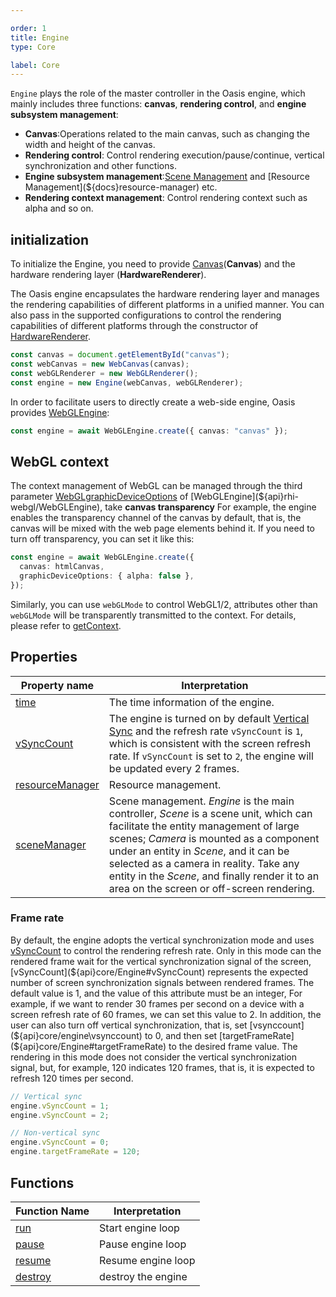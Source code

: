 ```yaml
---

order: 1
title: Engine
type: Core

label: Core
---
```


`Engine` plays the role of the master controller in the Oasis engine, which mainly includes three functions: **canvas**, **rendering control**, and **engine subsystem management**:

- **Canvas**:Operations related to the main canvas, such as changing the width and height of the canvas.
- **Rendering control**: Control rendering execution/pause/continue, vertical synchronization and other functions.
- **Engine subsystem management**:[Scene Management](${docs}scene) and [Resource Management](${docs}resource-manager) etc.
- **Rendering context management**: Control rendering context such as alpha and so on.

## initialization

To initialize the Engine, you need to provide [Canvas](${docs}canvas)(**Canvas**) and the hardware rendering layer (**HardwareRenderer**).

The Oasis engine encapsulates the hardware rendering layer and manages the rendering capabilities of different platforms in a unified manner. You can also pass in the supported configurations to control the rendering capabilities of different platforms through the constructor of [HardwareRenderer](${api}core/IHardwareRenderer).

```typescript
const canvas = document.getElementById("canvas");
const webCanvas = new WebCanvas(canvas);
const webGLRenderer = new WebGLRenderer();
const engine = new Engine(webCanvas, webGLRenderer);
```

In order to facilitate users to directly create a web-side engine, Oasis provides [WebGLEngine](${api}rhi-webgl/WebGLEngine):

```typescript
const engine = await WebGLEngine.create({ canvas: "canvas" });
```


## WebGL context

The context management of WebGL can be managed through the third parameter [WebGLgraphicDeviceOptions](${api}rhi-webgl/WebGLgraphicDeviceOptions) of [WebGLEngine](${api}rhi-webgl/WebGLEngine), take **canvas transparency** For example, the engine enables the transparency channel of the canvas by default, that is, the canvas will be mixed with the web page elements behind it. If you need to turn off transparency, you can set it like this:

```typescript
const engine = await WebGLEngine.create({
  canvas: htmlCanvas,
  graphicDeviceOptions: { alpha: false },
});
```

Similarly, you can use `webGLMode` to control WebGL1/2, attributes other than `webGLMode` will be transparently transmitted to the context. For details, please refer to [getContext](https://developer.mozilla.org/en-US/docs/Web/API/HTMLCanvasElement/getContext#parameters).

## Properties

| Property name                                        | Interpretation                                               |
| ---------------------------------------------------- | ------------------------------------------------------------ |
| [time](${api}core/Engine#time)                       | The time information of the engine.                          |
| [vSyncCount](${api}core/Engine#vSyncCount)           | The engine is turned on by default [Vertical Sync](https://baike.baidu.com/item/%E5%9E%82%E7%9B%B4%E5%90%8C%E6%AD%A5/7263524?fromtitle=V-Sync&fromid=691778) and the refresh rate `vSyncCount` is `1`, which is consistent with the screen refresh rate. If `vSyncCount` is set to `2`, the engine will be updated every 2 frames. |
| [resourceManager](${api}core/Engine#resourceManager) | Resource management.                                         |
| [sceneManager](${api}core/Engine#sceneManager)       | Scene management. _Engine_ is the main controller, _Scene_ is a scene unit, which can facilitate the entity management of large scenes; _Camera_ is mounted as a component under an entity in _Scene_, and it can be selected as a camera in reality. Take any entity in the _Scene_, and finally render it to an area on the screen or off-screen rendering. |

### Frame rate

By default, the engine adopts the vertical synchronization mode and uses [vSyncCount](${api}core/Engine#vSyncCount)  to control the rendering refresh rate. Only in this mode can the rendered frame wait for the vertical synchronization signal of the screen, [vSyncCount](${api}core/Engine#vSyncCount)  represents the expected number of screen synchronization signals between rendered frames. The default value is 1, and the value of this attribute must be an integer, For example, if we want to render 30 frames per second on a device with a screen refresh rate of 60 frames, we can set this value to 2.
In addition, the user can also turn off vertical synchronization, that is, set [vsynccount] (${api}core/engine\vsynccount) to 0, and then set [targetFrameRate](${api}core/Engine#targetFrameRate) to the desired frame value. The rendering in this mode does not consider the vertical synchronization signal, but, for example, 120 indicates 120 frames, that is, it is expected to refresh 120 times per second.

```typescript
// Vertical sync
engine.vSyncCount = 1;
engine.vSyncCount = 2;

// Non-vertical sync
engine.vSyncCount = 0;
engine.targetFrameRate = 120;
```

## Functions

| Function Name                        | Interpretation     |
| ------------------------------------ | ------------------ |
| [run](${api}core/Engine#run)         | Start engine loop  |
| [pause](${api}core/Engine#pause)     | Pause  engine loop |
| [resume](${api}core/Engine#resume)   | Resume engine loop |
| [destroy](${api}core/Engine#destroy) | destroy the engine |
